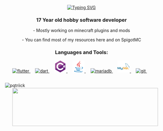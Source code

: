 <p align = "center"><a href="https://git.io/typing-svg"><img src="https://readme-typing-svg.demolab.com?font=Raleway&duration=3000&color=520CFF&background=5B00FF06&center=true&vCenter=true&random=false&width=456&lines=Discord+Bot+Developer;Skript+Developer;Minecraft+Plugins" alt="Typing SVG" /></a>
<h3 align="center">17 Year old hobby software developer</h3>


<p align="center"> - Mostly working on minecraft plugins and mods
<p align="center"> - You can find most of my resources here and on SpigotMC

<h3 align="center">Languages and Tools:</h3>
<p align="center">
<a href="https://flutter.dev" target="_blank" rel="noreferrer"> <img src="https://www.vectorlogo.zone/logos/flutterio/flutterio-icon.svg" alt="flutter" width="40" height="40"/> </a>
<img width="12" />
<a href="https://dart.dev" target="_blank" rel="noreferrer"> <img src="https://www.vectorlogo.zone/logos/dartlang/dartlang-icon.svg" alt="dart" width="40" height="40"/> </a> 
<img width="12" />
<a href="https://www.w3schools.com/cs/" target="_blank" rel="noreferrer"> <img src="https://raw.githubusercontent.com/devicons/devicon/master/icons/csharp/csharp-original.svg" alt="csharp" width="40" height="40"/> </a>
<img width="12" />
<a href="https://www.java.com" target="_blank" rel="noreferrer"> <img src="https://raw.githubusercontent.com/devicons/devicon/master/icons/java/java-original.svg" alt="java" width="40" height="40"/> </a> 
<img width="12" /> 
<a href="https://mariadb.org/" target="_blank" rel="noreferrer"> <img src="https://www.vectorlogo.zone/logos/mariadb/mariadb-icon.svg" alt="mariadb" width="40" height="40"/> </a> 
<img width="12" />
<a href="https://www.mysql.com/" target="_blank" rel="noreferrer"> <img src="https://raw.githubusercontent.com/devicons/devicon/master/icons/mysql/mysql-original-wordmark.svg" alt="mysql" width="40" height="40"/> </a>
<img width="12" />
<a href="https://git-scm.com/" target="_blank" rel="noreferrer"> <img src="https://www.vectorlogo.zone/logos/git-scm/git-scm-icon.svg" alt="git" width="40" height="40"/> </a>
<img width="12" />
<br></br>

<p align="left"> <img align="left" src="https://github-readme-stats.vercel.app/api?username=pqtriick&show_icons=true&theme=dark&locale=en" alt="pqtriick" /></p>
<p align ="right"><img alight="right" width = "480" height = "126" src = "https://spotify-github-profile.vercel.app/api/view?uid=diegamingzitrone&cover_image=true&theme=natemoo-re&show_offline=false&background_color=181616&interchange=false&bar_color=ffffff&bar_color_cover=true)](https://github.com/kittinan/spotify-github-profile"></p>
